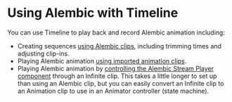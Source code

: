 # Using Alembic with Timeline

You can use Timeline to play back and record Alembic animation including:

* Creating sequences [using Alembic clips](time_AlembicShot.html), including trimming times and adjusting clip-ins. 
* Playing Alembic animation [using imported animation clips](time_ImportedClip.html).
* Playing Alembic animation by [controlling the Alembic Stream Player component](time_InfiniteClip.html) through an Infinite clip. This takes a little longer to set up than using an Alembic clip, but you can easily convert an Infinite clip to an Animation clip to use in an Animator controller (state machine).
